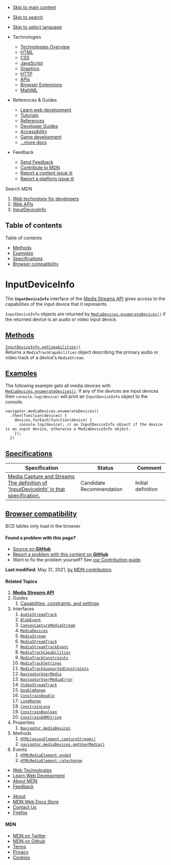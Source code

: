-   <a href="#content" id="skip-main">Skip to main content</a>
-   <a href="#main-q" id="skip-search">Skip to search</a>
-   <a href="#select-language" id="skip-select-language">Skip to select language</a>

-   Technologies
    -   [Technologies Overview](https://developer.mozilla.org/en-US/docs/Web)
    -   [HTML](https://developer.mozilla.org/en-US/docs/Web/HTML)
    -   [CSS](https://developer.mozilla.org/en-US/docs/Web/CSS)
    -   [JavaScript](https://developer.mozilla.org/en-US/docs/Web/JavaScript)
    -   [Graphics](https://developer.mozilla.org/en-US/docs/Web/Guide/Graphics)
    -   [HTTP](https://developer.mozilla.org/en-US/docs/Web/HTTP)
    -   [APIs](https://developer.mozilla.org/en-US/docs/Web/API)
    -   [Browser Extensions](https://developer.mozilla.org/en-US/docs/Mozilla/Add-ons/WebExtensions)
    -   [MathML](https://developer.mozilla.org/en-US/docs/Web/MathML)
-   References & Guides
    -   [Learn web development](https://developer.mozilla.org/en-US/docs/Learn)
    -   [Tutorials](https://developer.mozilla.org/en-US/docs/Web/Tutorials)
    -   [References](https://developer.mozilla.org/en-US/docs/Web/Reference)
    -   [Developer Guides](https://developer.mozilla.org/en-US/docs/Web/Guide)
    -   [Accessibility](https://developer.mozilla.org/en-US/docs/Web/Accessibility)
    -   [Game development](https://developer.mozilla.org/en-US/docs/Games)
    -   [...more docs](https://developer.mozilla.org/en-US/docs/Web)
-   Feedback
    -   [Send Feedback](https://developer.mozilla.org/en-US/docs/MDN/Contribute/Feedback)
    -   [Contribute to MDN](https://developer.mozilla.org/en-US/docs/MDN/Contribute)
    -   [Report a content issue 🌐](https://github.com/mdn/content/issues/new)
    -   [Report a platform issue 🌐](https://github.com/mdn/yari/issues/new)

Search MDN

1.  <a href="https://developer.mozilla.org/en-US/docs/Web" class="breadcrumb"><span data-property="name">Web technology for developers</span></a>
2.  <a href="https://developer.mozilla.org/en-US/docs/Web/API" class="breadcrumb-penultimate"><span data-property="name">Web APIs</span></a>
3.  <a href="https://developer.mozilla.org/en-US/docs/Web/API/InputDeviceInfo" class="breadcrumb-current-page"><span data-property="name">InputDeviceInfo</span></a>

Table of contents
-----------------

Table of contents

-   [Methods](#methods)
-   [Examples](#examples)
-   [Specifications](#specifications)
-   [Browser compatibility](#browser_compatibility)

InputDeviceInfo
===============

The **`InputDeviceInfo`** interface of the [Media Streams API](https://developer.mozilla.org/en-US/docs/Web/API/Media_Streams_API) gives access to the capabilities of the input device that it represents.

`InputDeviceInfo` objects are returned by [`MediaDevices.enumerateDevices()`](https://developer.mozilla.org/en-US/docs/Web/API/MediaDevices/enumerateDevices) if the returned device is an audio or video input device.

[Methods](#methods "Permalink to Methods")
------------------------------------------

[`InputDeviceInfo.getCapabilities()`](https://developer.mozilla.org/en-US/docs/Web/API/InputDeviceInfo/getCapabilities)  
Returns a `MediaTrackCapabilities` object describing the primary audio or video track of a device's `MediaStream`.

[Examples](#examples "Permalink to Examples")
---------------------------------------------

The following example gets all media devices with [`MediaDevices.enumerateDevices()`](https://developer.mozilla.org/en-US/docs/Web/API/MediaDevices/enumerateDevices). If any of the devices are input devices then `console.log(device)` will print an `InputDeviceInfo` object to the console.

    navigator.mediaDevices.enumerateDevices()
      .then(function(devices) {
        devices.forEach(function(device) {
          console.log(device); // an InputDeviceInfo object if the device is an input device, otherwise a MediaDeviceInfo object.
        });
      })

[Specifications](#specifications "Permalink to Specifications")
---------------------------------------------------------------

<table><thead><tr class="header"><th>Specification</th><th>Status</th><th>Comment</th></tr></thead><tbody><tr class="odd"><td><a href="https://w3c.github.io/mediacapture-main/#dom-inputdeviceinfo" class="external">Media Capture and Streams<br />
<span class="small">The definition of 'InputDeviceInfo' in that specification.</span></a></td><td><span class="spec-cr">Candidate Recommendation</span></td><td>Initial definition</td></tr></tbody></table>

[Browser compatibility](#browser_compatibility "Permalink to Browser compatibility")
------------------------------------------------------------------------------------

BCD tables only load in the browser

#### Found a problem with this page?

-   [Source on **GitHub**](https://github.com/mdn/content/blob/main/files/en-us/web/api/inputdeviceinfo/index.html "Folder: en-us/web/api/inputdeviceinfo (Opens in a new tab)")
-   [Report a problem with this content on **GitHub**](https://github.com/mdn/content/issues/new?body=MDN+URL%3A+https%3A%2F%2Fdeveloper.mozilla.org%2Fen-US%2Fdocs%2FWeb%2FAPI%2FInputDeviceInfo%0A%0A%23%23%23%23+What+information+was+incorrect%2C+unhelpful%2C+or+incomplete%3F%0A%0A%0A%23%23%23%23+Specific+section+or+headline%3F%0A%0A%0A%23%23%23%23+What+did+you+expect+to+see%3F%0A%0A%0A%23%23%23%23+Did+you+test+this%3F+If+so%2C+how%3F%0A%0A%0A%3C%21--+Do+not+make+changes+below+this+line+--%3E%0A%3Cdetails%3E%0A%3Csummary%3EMDN+Content+page+report+details%3C%2Fsummary%3E%0A%0A*+Folder%3A+%60en-us%2Fweb%2Fapi%2Finputdeviceinfo%60%0A*+MDN+URL%3A+https%3A%2F%2Fdeveloper.mozilla.org%2Fen-US%2Fdocs%2FWeb%2FAPI%2FInputDeviceInfo%0A*+GitHub+URL%3A+https%3A%2F%2Fgithub.com%2Fmdn%2Fcontent%2Fblob%2Fmain%2Ffiles%2Fen-us%2Fweb%2Fapi%2Finputdeviceinfo%2Findex.html%0A*+Last+commit%3A+https%3A%2F%2Fgithub.com%2Fmdn%2Fcontent%2Fcommit%2Fafb900789aa9c9f3fb0192a9ea1ae6e5ffb0d231%0A*+Document+last+modified%3A+2021-05-31T00%3A59%3A40.000Z%0A%0A%3C%2Fdetails%3E&title=Issue+with+%22InputDeviceInfo%22%3A+%28short+summary+here+please%29&labels=Content%3AWebAPI%2Cneeds-triage "This will take you to https://github.com/mdn/content to file a new issue")
-   Want to fix the problem yourself? See [our Contribution guide](https://github.com/mdn/content/blob/main/README.md).

**Last modified:** May 31, 2021, [by MDN contributors](https://developer.mozilla.org/en-US/docs/Web/API/InputDeviceInfo/contributors.txt)

#### Related Topics

1.  **[Media Streams API](https://developer.mozilla.org/en-US/docs/Web/API/Media_Streams_API)**
2.  Guides
    1.  [Capabilities, constraints, and settings](https://developer.mozilla.org/en-US/docs/Web/API/Media_Streams_API/Constraints)
3.  Interfaces
    1.  [`AudioStreamTrack`](https://developer.mozilla.org/en-US/docs/Web/API/AudioStreamTrack)
    2.  [`BlobEvent`](https://developer.mozilla.org/en-US/docs/Web/API/BlobEvent)
    3.  [`CanvasCaptureMediaStream`](https://developer.mozilla.org/en-US/docs/Web/API/CanvasCaptureMediaStream)
    4.  [`MediaDevices`](https://developer.mozilla.org/en-US/docs/Web/API/MediaDevices)
    5.  [`MediaStream`](https://developer.mozilla.org/en-US/docs/Web/API/MediaStream)
    6.  [`MediaStreamTrack`](https://developer.mozilla.org/en-US/docs/Web/API/MediaStreamTrack)
    7.  [`MediaStreamTrackEvent`](https://developer.mozilla.org/en-US/docs/Web/API/MediaStreamTrackEvent)
    8.  [`MediaTrackCapabilities`](https://developer.mozilla.org/en-US/docs/Web/API/MediaTrackCapabilities)
    9.  [`MediaTrackConstraints`](https://developer.mozilla.org/en-US/docs/Web/API/MediaTrackConstraints)
    10. [`MediaTrackSettings`](https://developer.mozilla.org/en-US/docs/Web/API/MediaTrackSettings)
    11. [`MediaTrackSupportedConstraints`](https://developer.mozilla.org/en-US/docs/Web/API/MediaTrackSupportedConstraints)
    12. [`NavigatorUserMedia`](https://developer.mozilla.org/en-US/docs/Web/API/NavigatorUserMedia)
    13. [`NavigatorUserMediaError`](https://developer.mozilla.org/en-US/docs/Web/API/NavigatorUserMediaError)
    14. [`VideoStreamTrack`](https://developer.mozilla.org/en-US/docs/Web/API/VideoStreamTrack)
    15. [`DoubleRange`](https://developer.mozilla.org/en-US/docs/Web/API/DoubleRange)
    16. [`ConstrainDouble`](https://developer.mozilla.org/en-US/docs/Web/API/ConstrainDouble)
    17. [`LongRange`](https://developer.mozilla.org/en-US/docs/Web/API/LongRange)
    18. [`ConstrainLong`](https://developer.mozilla.org/en-US/docs/Web/API/ConstrainLong)
    19. [`ConstrainBoolean`](https://developer.mozilla.org/en-US/docs/Web/API/ConstrainBoolean)
    20. [`ConstrainDOMString`](https://developer.mozilla.org/en-US/docs/Web/API/ConstrainDOMString)
4.  Properties
    1.  [`Navigator.mediaDevices`](https://developer.mozilla.org/en-US/docs/Web/API/Navigator/mediaDevices)
5.  Methods
    1.  [`HTMLCanvasElement.captureStream()`](https://developer.mozilla.org/en-US/docs/Web/API/HTMLCanvasElement/captureStream)
    2.  [`navigator.mediaDevices.getUserMedia()`](https://developer.mozilla.org/en-US/docs/Web/API/navigator/mediaDevices.getUserMedia)
6.  Events
    1.  [`HTMLMediaElement`: `ended`](https://developer.mozilla.org/en-US/docs/Web/API/HTMLMediaElement/ended_event)
    2.  [`HTMLMediaElement`: `ratechange`](https://developer.mozilla.org/en-US/docs/Web/API/HTMLMediaElement/ratechange_event)

-   [Web Technologies](https://developer.mozilla.org/en-US/docs/Web)
-   [Learn Web Development](https://developer.mozilla.org/en-US/docs/Learn)
-   [About MDN](https://developer.mozilla.org/en-US/docs/MDN/About)
-   [Feedback](https://developer.mozilla.org/en-US/docs/MDN/Feedback)

<!-- -->

-   [About](https://www.mozilla.org/about/)
-   [MDN Web Docs Store](https://shop.spreadshirt.com/mdn-store/)
-   [Contact Us](https://www.mozilla.org/contact/)
-   [Firefox](https://www.mozilla.org/firefox/?utm_source=developer.mozilla.org&utm_campaign=footer&utm_medium=referral)

#### MDN

-   <a href="https://twitter.com/mozdevnet" class="social-icon twitter"><span class="visually-hidden">MDN on Twitter</span></a>
-   <a href="https://github.com/mdn/" class="social-icon github"><span class="visually-hidden">MDN on Github</span></a>
-   [Terms](https://www.mozilla.org/about/legal/terms/mozilla)
-   [Privacy](https://www.mozilla.org/privacy/websites/)
-   [Cookies](https://www.mozilla.org/privacy/websites/#cookies)
